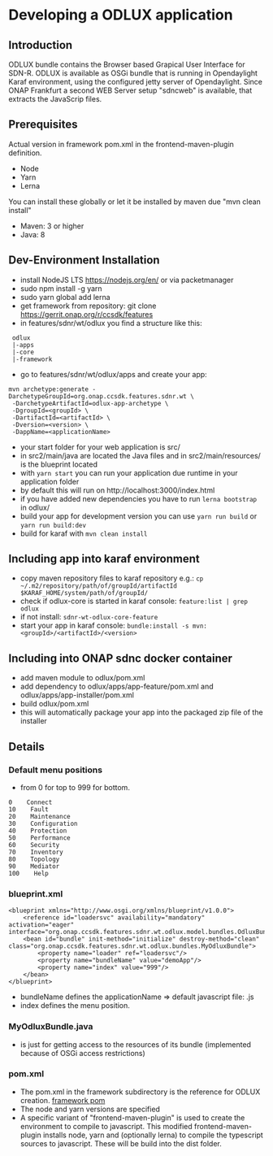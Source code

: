 # Developing a ODLUX application

## Introduction

ODLUX bundle contains the Browser based Grapical User Interface for SDN-R.
ODLUX is available as OSGi bundle that is running in Opendaylight Karaf environment, using the configured jetty server of Opendaylight.
Since ONAP Frankfurt a second WEB Server setup "sdncweb" is available, that extracts the JavaScrip files.

## Prerequisites

Actual version in framework pom.xml in the frontend-maven-plugin definition.
  * Node
  * Yarn
  * Lerna

You can install these globally or let it be installed by maven due "mvn clean install"

* Maven: 3 or higher
* Java: 8

## Dev-Environment Installation

 * install NodeJS LTS https://nodejs.org/en/ or via packetmanager
 * sudo npm install -g yarn
 * sudo yarn global add lerna
 * get framework from repository: git clone https://gerrit.onap.org/r/ccsdk/features
 * in features/sdnr/wt/odlux you find a structure like this:
 ```
  odlux
  |-apps
  |-core
  |-framework

 ```
 * go to features/sdnr/wt/odlux/apps and create your app:
 ```
 mvn archetype:generate -DarchetypeGroupId=org.onap.ccsdk.features.sdnr.wt \
  -DarchetypeArtifactId=odlux-app-archetype \
  -DgroupId=<groupId> \
  -DartifactId=<artifactId> \
  -Dversion=<version> \
  -DappName=<applicationName>
 ```

 * your start folder for your web application is src/
 * in src2/main/java are located the Java files and in src2/main/resources/ is the blueprint located
 * with ```yarn start``` you can run your application due runtime in your application folder
 * by default this will run on http://localhost:3000/index.html
 * if you have added new dependencies you have to run ```lerna bootstrap``` in odlux/
 * build your app for development version you can use ```yarn run build``` or ```yarn run build:dev```
 * build for karaf with ```mvn clean install```


## Including app into karaf environment

 * copy maven repository files to karaf repository e.g.: ```cp ~/.m2/repository/path/of/groupId/artifactId $KARAF_HOME/system/path/of/groupId/```
 * check if odlux-core is started in karaf console: ```feature:list | grep odlux```
 * if not install: ```sdnr-wt-odlux-core-feature```
 * start your app in karaf console: ```bundle:install -s mvn:<groupId>/<artifactId>/<version>```

## Including into ONAP sdnc docker container

 * add maven module to odlux/pom.xml
 * add dependency to odlux/apps/app-feature/pom.xml and odlux/apps/app-installer/pom.xml
 * build odlux/pom.xml
 * this will automatically package your app into the packaged zip file of the installer

## Details

### Default menu positions

 * from 0 for top to 999 for bottom.

```
0    Connect
10    Fault
20    Maintenance
30    Configuration
40    Protection
50    Performance
60    Security
70    Inventory
80    Topology
90    Mediator
100    Help
```

### blueprint.xml

```
<blueprint xmlns="http://www.osgi.org/xmlns/blueprint/v1.0.0">
    <reference id="loadersvc" availability="mandatory" activation="eager" interface="org.onap.ccsdk.features.sdnr.wt.odlux.model.bundles.OdluxBundleLoader"/>
    <bean id="bundle" init-method="initialize" destroy-method="clean" class="org.onap.ccsdk.features.sdnr.wt.odlux.bundles.MyOdluxBundle">
        <property name="loader" ref="loadersvc"/>
        <property name="bundleName" value="demoApp"/>
        <property name="index" value="999"/>
    </bean>
</blueprint>
```
 * bundleName defines the applicationName => default javascript file: <applicationName>.js
 * index defines the menu position.

### MyOdluxBundle.java

 * is just for getting access to the resources of its bundle (implemented because of OSGi access restrictions)

### pom.xml

 * The pom.xml in the framework subdirectory is the reference for ODLUX creation. [framework pom](framework/pom.xml)
 * The node and yarn versions are specified
 * A specific variant of "frontend-maven-plugin" is used to create the environment to compile to javascript. This modified frontend-maven-plugin installs node, yarn and (optionally lerna) to compile the typescript sources to javascript. These will be build into the dist folder.
